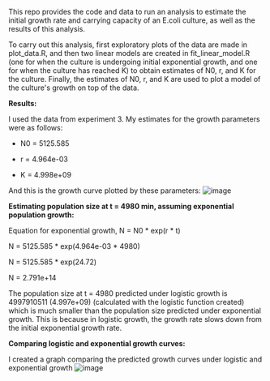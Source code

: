 This repo provides the code and data to run an analysis to estimate the initial growth rate and carrying capacity of an E.coli culture, as well as the results of this analysis.

To carry out this analysis, first exploratory plots of the data are made in plot_data.R, and then two linear models are created in fit_linear_model.R (one for when the culture is undergoing initial exponential growth, and one for when the culture has reached K) to obtain estimates of N0, r, and K for the culture. Finally, the estimates of N0, r, and K are used to plot a model of the culture's growth on top of the data.

**Results:**

I used the data from experiment 3. My estimates for the growth parameters were as follows:

-   N0 = 5125.585

-   r = 4.964e-03

-   K = 4.998e+09

And this is the growth curve plotted by these parameters:
![image](https://github.com/pray4mantis/logistic_growth/assets/151776528/14b0da39-00b0-478c-ad91-b527835c9ae8)


**Estimating population size at t = 4980 min, assuming exponential population growth:**

Equation for exponential growth, N = N0 \* exp(r \* t)

N = 5125.585 \* exp(4.964e-03 \* 4980)

N = 5125.585 \* exp(24.72)

N = 2.791e+14

The population size at t = 4980 predicted under logistic growth is 4997910511 (4.997e+09) (calculated with the logistic function created) which is much smaller than the population size predicted under exponential growth. This is because in logistic growth, the growth rate slows down from the initial exponential growth rate.

**Comparing logistic and exponential growth curves:**

I created a graph comparing the predicted growth curves under logistic and exponential growth
![image](https://github.com/pray4mantis/logistic_growth/assets/151776528/d1abae11-d442-4435-8b18-1ed3cdfca4f3)
